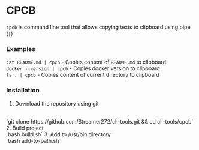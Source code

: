# CPCB

`cpcb` is command line tool that allows copying texts to clipboard using pipe (`|`)

### Examples
`cat README.md | cpcb` - Copies content of `README.md` to clipboard
<br />
`docker --version | cpcb` - Copies docker version to clipboard
<br />
`ls . | cpcb` - Copies content of current directory to clipboard

### Installation
1. Download the repository using git
<br />
`git clone https://github.com/Streamer272/cli-tools.git && cd cli-tools/cpcb`
2. Build project
<br />
`bash build.sh`
3. Add to /usr/bin directory
<br />
`bash add-to-path.sh`
